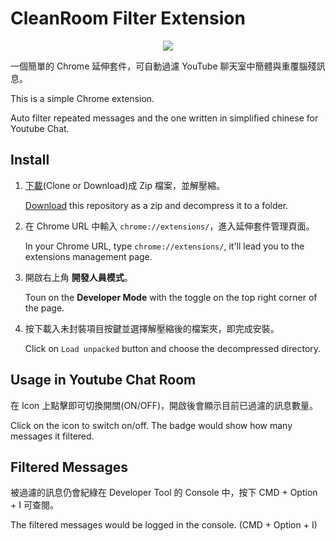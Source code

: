 # CleanRoom Filter Extension

<center><img src="https://i.imgur.com/CCxbDVb.png" /></center>

一個簡單的 Chrome 延伸套件，可自動過濾 YouTube 聊天室中簡體與重覆腦殘訊息。

This is a simple Chrome extension.

Auto filter repeated messages and the one written in simplified chinese for Youtube Chat.

## Install

1. [下載](https://github.com/RintarouTW/CleanRoom/archive/master.zip)(Clone or Download)成 Zip 檔案，並解壓縮。
   
   [Download](https://github.com/RintarouTW/CleanRoom/archive/master.zip) this repository as a zip and decompress it to a folder.

2. 在 Chrome URL 中輸入 `chrome://extensions/`，進入延伸套件管理頁面。
   
   In your Chrome URL, type `chrome://extensions/`, it'll lead you to the extensions management page.
3. 開啟右上角 **開發人員模式**。
   
   Toun on the **Developer Mode** with the toggle on the top right corner of the page.
4. 按下載入未封裝項目按鍵並選擇解壓縮後的檔案夾，即完成安裝。
   
   Click on `Load unpacked`  button and choose the decompressed directory.

## Usage in Youtube Chat Room

在 Icon 上點擊即可切換開關(ON/OFF)，開啟後會顯示目前已過濾的訊息數量。

Click on the icon to switch on/off. The badge would show how many messages it filtered.

## Filtered Messages

被過濾的訊息仍會紀綠在 Developer Tool 的 Console 中，按下 CMD + Option + I 可查閱。

The filtered messages would be logged in the console. (CMD + Option + I)
